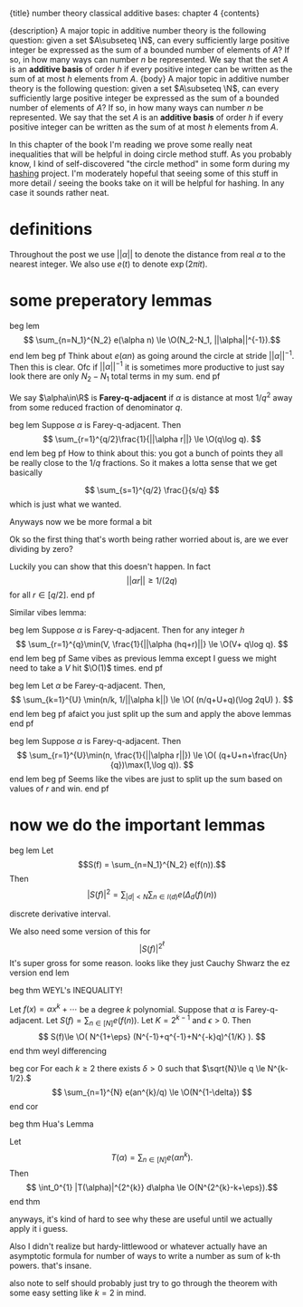 {title}
number theory classical additive bases: chapter 4
{contents}

{description}
A major topic in additive number theory is the following
question: given a set $A\subseteq \N$, can every sufficiently
large positive integer be expressed as the sum of a bounded
number of elements of $A$? If so, in how many ways can number $n$
be represented. 
We say that the set $A$ is an **additive basis** of order $h$ if
every positive integer can be written as the sum of at most $h$
elements from $A$.
{body}
A major topic in additive number theory is the following
question: given a set $A\subseteq \N$, can every sufficiently
large positive integer be expressed as the sum of a bounded
number of elements of $A$? If so, in how many ways can number $n$
be represented. 
We say that the set $A$ is an **additive basis** of order $h$ if
every positive integer can be written as the sum of at most $h$
elements from $A$.

In this chapter of the book I'm reading we prove some really neat
inequalities that will be helpful in doing circle method stuff.
As you probably know, I kind of self-discovered "the circle
method" in some form during my
[hashing](https://arxiv.org/pdf/2307.13016.pdf) project. 
I'm moderately hopeful that seeing some of this stuff in more
detail / seeing the books take on it will be helpful for hashing.
In any case it sounds rather neat.

# definitions
Throughout the post we use $||\alpha||$  to denote the distance
from real $\alpha$ to the nearest integer.
We also use $e(t)$ to denote  $\exp(2\pi i t)$.

# some preperatory lemmas

beg lem
$$ \sum_{n=N_1}^{N_2} e(\alpha n)  \le \O(N_2-N_1, ||\alpha||^{-1}).$$ 
end lem
beg pf
Think about $e(\alpha n)$ as going around the circle at stride
$||\alpha||^{-1}$. Then this is clear.
Ofc if $||\alpha||^{-1}$ it is sometimes more productive to just
say look there are only $N_2-N_1$ total terms in my sum.
end pf

We say $\alpha\in\R$ is **Farey-q-adjacent** if $\alpha$ is
distance at most $1/q^2$ away from some reduced fraction of
denominator $q$.

beg lem
Suppose $\alpha$ is Farey-q-adjacent. Then 
$$ \sum_{r=1}^{q/2}\frac{1}{||\alpha r||} \le \O(q\log q). $$ 
end lem
beg pf
How to think about this:
you got a bunch of points they all be really close to the $1/q$
fractions.
So it makes a lotta sense that we get basically 

$$ \sum_{s=1}^{q/2} \frac{}{s/q} $$ 
which is just what we wanted.

Anyways now we be more formal a bit

Ok so the first thing that's worth being rather worried about is,
are we ever dividing by zero?

Luckily you can show that this doesn't happen. In fact
$$ ||\alpha r|| \ge 1/(2q) $$  for all $r\in [q/2]$.
end pf

Similar vibes lemma:

beg lem
Suppose $\alpha$ is Farey-q-adjacent. Then for any integer $h$
$$ \sum_{r=1}^{q}\min(V, \frac{1}{||\alpha (hq+r)||} \le \O(V+ q\log q). $$ 
end lem
beg pf
Same vibes as previous lemma except I guess we might need to
take a $V$ hit  $\O(1)$ times.
end pf


beg lem
Let $\alpha$ be Farey-q-adjacent.
Then, 
$$ \sum_{k=1}^{U} \min(n/k, 1/||\alpha k||) \le \O( (n/q+U+q)(\log 2qU) ). $$ 
end lem
beg pf
afaict you just split up the sum and apply the above lemmas
end pf

beg lem
Suppose $\alpha$ is Farey-q-adjacent. Then 
$$ \sum_{r=1}^{U}\min(n, \frac{1}{||\alpha r||}) \le \O( (q+U+n+\frac{Un}{q})\max(1,\log q)). $$ 
end lem
beg pf
Seems like the vibes are just to split up the sum based on values
of $r$ and win.
end pf

# now we do the important lemmas

beg lem
Let $$S(f) = \sum_{n=N_1}^{N_2} e(f(n)).$$ 
Then 
$$ |S(f)|^2 = \sum_{|d|<N} \sum_{n\in I(d)} e(\Delta_d(f)(n)) $$ 

discrete derivative interval.

We also need some version of this for 
$$ |S(f)|^{2^{\ell}} $$ 
It's super gross for some reason.
looks like they just Cauchy Shwarz the ez version
end lem

beg thm
WEYL's INEQUALITY!

Let $f(x) = \alpha x^{k}+\cdots$ be a degree $k$ polynomial. Suppose that $\alpha$ is
Farey-q-adjacent. Let $S(f)  = \sum_{n\in [N]} e(f(n)).$ 
Let $K  = 2^{k-1}$ and $\epsilon>0$.
Then 
$$ S(f)\le \O( N^{1+\eps} (N^{-1}+q^{-1}+N^{-k}q)^{1/K} ). $$ 
end thm
weyl differencing

beg cor
For each $k\ge 2$ there exists $\delta>0$ such that 
$\sqrt{N}\le q \le N^{k-1/2}.$
$$ \sum_{n=1}^{N} e(an^{k}/q) \le \O(N^{1-\delta}) $$ 
end cor


beg thm
Hua's Lemma

Let 
$$ T(\alpha)  = \sum_{n\in[N]} e(\alpha n^{k}).$$
Then
$$ \int_0^{1} |T(\alpha)|^{2^{k}} d\alpha \le O(N^{2^{k}-k+\eps}).$$ 
end thm

anyways, it's kind of hard to see why these are useful until we
actually apply it i guess. 

Also I didn't realize but hardy-littlewood or whatever actually
have an asymptotic formula for number of ways to write a number
as sum of k-th powers. that's insane. 

also note to self should probably just try to go through the
theorem with some easy setting like $k=2$ in mind.


